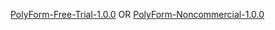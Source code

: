 [PolyForm-Free-Trial-1.0.0][noncommercial] OR [PolyForm-Noncommercial-1.0.0][free-trial]

[noncommercial]: ./licences/PolyForm-Free-Trial-1.0.0.md
[free-trial]: ./licences/PolyForm-Noncommercial-1.0.0.md
